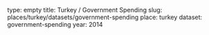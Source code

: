 type: empty
title: Turkey / Government Spending
slug: places/turkey/datasets/government-spending
place: turkey
dataset: government-spending
year: 2014
